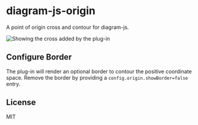 # diagram-js-origin

A point of origin cross and contour for diagram-js.

![Showing the cross added by the plug-in](./docs/origin.png)


## Configure Border

The plug-in will render an optional border to contour the positive coordinate space.
Remove the border by providing a `config.origin.showBorder=false` entry.


## License

MIT